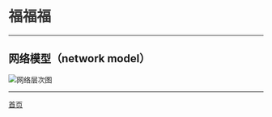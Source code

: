 # <font face="楷体" color=#333333>福福福</font>

-------------------------------------------------------------------------------------------
## 网络模型（network model）
![网络层次图](https://www.joyupx.com/image/network-model.jpg "网络模型（network model）")

-------------------------------------------------------------------------------------------

[首页](/)